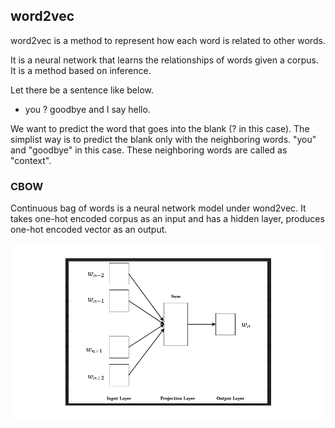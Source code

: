 ## word2vec

word2vec is a method to represent how each word is related to other words.

It is a neural network that learns the relationships of words given a corpus. It is a method based on inference.

Let there be a sentence like below.


- you ? goodbye and I say hello.

We want to predict the word that goes into the blank (? in this case).
The simplist way is to predict the blank only with the neighboring words. "you" and "goodbye" in this case. These neighboring words are called as "context".


### CBOW

Continuous bag of words is a neural network model under wond2vec. It takes one-hot encoded corpus as an input and has a hidden layer, produces one-hot encoded vector as an output.

![CBOW diagram](images/CBOW.png)